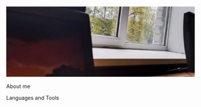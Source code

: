 ![Header](https://github.com/ivaningrigorii/ivaningrigorii/blob/main/assets/back.jpg)

About me

Languages and Tools